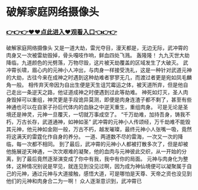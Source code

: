 # 破解家庭网络摄像头

### <a href="https://github.com/xinfue/dunp/issues/2">👉👉👉♥♥点此进入♥观看入口👈👉👉</a>

破解家庭网络摄像头
又是一道大劫，雷光夺目，漫天都是，无边无际，武冲霄的肉身又一次被雷劫毁掉，骨头嘎吱作响，鲜血四处飞溅。
    轰隆隆！
    九九灭世大劫降临，九道颜色的光劈落，万物尽毁，这片被天劫覆盖的区域发生了大破灭。
    武冲霄长啸，眉心内的元神小人冲出，与肉身一样接受洗礼，这是一种针对武道元神的大劫，古往今来在成神之时遇到这种劫难者寥寥无几，而渡过者更是宛如凤毛麟角一般。
    相传弃天帝因为自出生便是天生诅咒霉运之体，被天道所弃，但是他自己走出一条逆天之路，他证道成神之时便遇到过此等劫难。
    神死如灯灭，圣人肉身毁掉可以重组，神灵更是手段诡异莫测，即便是肉身连渣子都不剩了，甚至有些神通也可以在自家子孙后代体内的血脉之中逆天重生，重组肉身。
    可是无论是圣境还是神灵，元神一旦覆灭，一切就万事成空了。
    “千万劫难，加持吾身，铸我不朽，万古长存，武道通神，如神如圣”
    武冲霄的元神小人传颂经，万千劫难不能毁其元神，他元神如金刚一般，万古不朽，越发璀璨，最终元神小人张嘴一吸，竟然将这满天的雷霆化作自身的养分。
    一道、两道数不尽的雷海，一次又一次的降临，每一次都不相同。
    到了最后，武冲霄的元神小人都被打散多次了，但是却被他施展逆天神通，一次次艰难的凝聚，他的血肉与元神彼此交织，从一开始的分离，到了最后竟然逐渐演变成了你中有我，我中有你的局面。
    元神与肉身化为整体，这种情况别说是罕见，就连见到没见过啊，因为成为神仙境便可以凝聚属于自己的元神，通过元神与大道接触，感悟大道，可是哪怕是天尊、天帝之资也没见到他们的元神和肉身合二为一啊！
    众人逐渐意识到，武冲霄已
